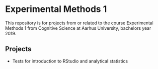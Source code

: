# Experimental Methods 1
This repository is for projects from or related to the course Experimental Methods 1 from Cognitive Science at Aarhus University, bachelors year 2019.

## Projects
* Tests for introduction to RStudio and analytical statistics
